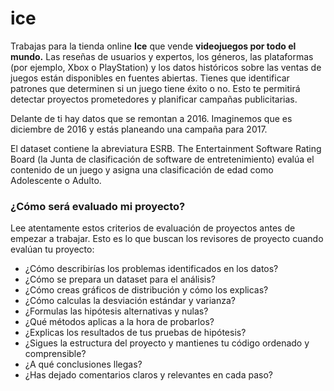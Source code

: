 # ice

Trabajas para la tienda online **Ice** que vende **videojuegos por todo el mundo.** Las reseñas de usuarios y expertos, los géneros, las plataformas (por ejemplo, Xbox o PlayStation) y los datos históricos sobre las ventas de juegos están disponibles en fuentes abiertas. Tienes que identificar patrones que determinen si un juego tiene éxito o no. Esto te permitirá detectar proyectos prometedores y planificar campañas publicitarias.

Delante de ti hay datos que se remontan a 2016. Imaginemos que es diciembre de 2016 y estás planeando una campaña para 2017.

El dataset contiene la abreviatura ESRB. The Entertainment Software Rating Board (la Junta de clasificación de software de entretenimiento) evalúa el contenido de un juego y asigna una clasificación de edad como Adolescente o Adulto.

### ¿Cómo será evaluado mi proyecto?
Lee atentamente estos criterios de evaluación de proyectos antes de empezar a trabajar.
Esto es lo que buscan los revisores de proyecto cuando evalúan tu proyecto:
* ¿Cómo describirías los problemas identificados en los datos?
* ¿Cómo se prepara un dataset para el análisis?
* ¿Cómo creas gráficos de distribución y cómo los explicas?
* ¿Cómo calculas la desviación estándar y varianza?
* ¿Formulas las hipótesis alternativas y nulas?
* ¿Qué métodos aplicas a la hora de probarlos?
* ¿Explicas los resultados de tus pruebas de hipótesis?
* ¿Sigues la estructura del proyecto y mantienes tu código ordenado y comprensible?
* ¿A qué conclusiones llegas?
* ¿Has dejado comentarios claros y relevantes en cada paso?
